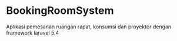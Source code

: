 # BookingRoomSystem
Aplikasi pemesanan ruangan rapat, konsumsi dan proyektor dengan framework laravel 5.4
